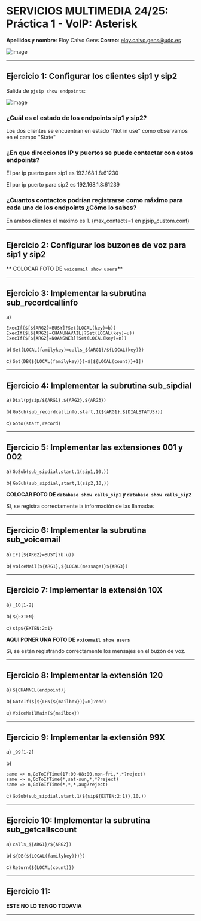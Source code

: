 # SERVICIOS MULTIMEDIA 24/25: Práctica 1 - VoIP: Asterisk


**Apellidos y nombre**: Eloy Calvo Gens 
**Correo**: eloy.calvo.gens@udc.es



![image](https://github.com/user-attachments/assets/97eb8252-f77a-442f-b92f-824b8f0db167)




---

## Ejercicio 1: Configurar los clientes sip1 y sip2

Salida de `pjsip show endpoints`:

![image](https://github.com/user-attachments/assets/089914ac-8750-4a48-ae6b-64506b6426ec)

### ¿Cuál es el estado de los endpoints sip1 y sip2?

Los dos clientes se encuentran en estado "Not in use" como observamos en el campo "State"

### ¿En que direcciones IP y puertos se puede contactar con estos endpoints?

El par ip puerto para sip1 es 192.168.1.8:61230

El par ip puerto para sip2 es 192.168.1.8:61239

### ¿Cuantos contactos podrían registrarse como máximo para cada uno de los endpoints ¿Cómo lo sabes?

En ambos clientes el máximo es 1. (max_contacts=1 en pjsip_custom.conf)

---

## Ejercicio 2: Configurar los buzones de voz para sip1 y sip2

** COLOCAR FOTO DE `voicemail show users`**

---

## Ejercicio 3: Implementar la subrutina sub_recordcallinfo

 a) 
 ```
 ExecIf($[${ARG2}=BUSY]?Set(LOCAL(key)=b))
 ExecIf($[${ARG2}=CHANUNAVAIL]?Set(LOCAL(key)=u))
 ExecIf($[${ARG2}=NOANSWER]?Set(LOCAL(key)=n))
 ```
 
 b) ```Set(LOCAL(familykey)=calls_${ARG1}/${LOCAL(key)})```
 
 c) ```Set(DB(${LOCAL(familykey)})=$[${LOCAL(count)}+1])```
 
---

## Ejercicio 4: Implementar la subrutina sub_sipdial
 
 a) ```Dial(pjsip/${ARG1},${ARG2},${ARG3})```
 
 b) ```GoSub(sub_recordcallinfo,start,1(${ARG1},${DIALSTATUS}))```
 
 c) ```Goto(start,record)```

---

## Ejercicio 5:  Implementar las extensiones 001 y 002
 
 a) ```GoSub(sub_sipdial,start,1(sip1,10,))```
 
 b) ```GoSub(sub_sipdial,start,1(sip2,10,))```
 
**COLOCAR FOTO DE `database show calls_sip1` y `database show calls_sip2`**

 Sí, se registra correctamente la información de las llamadas
 
---

## Ejercicio 6: Implementar la subrutina sub_voicemail
 
 a) ```IF([${ARG2}=BUSY]?b:u))```
 
 b) ```voiceMail(${ARG1},${LOCAL(message)}${ARG3})```

---

## Ejercicio 7: Implementar la extensión 10X
 
 a) ```_10[1-2]```
 
 b) ```${EXTEN}```
 
 c) ```sip${EXTEN:2:1}```

 **AQUI PONER UNA FOTO DE `voicemail show users`**

  Sí, se están registrando correctamente los mensajes en el buzón de voz.

---

## Ejercicio 8: Implementar la extensión 120
 
 a) ```${CHANNEL(endpoint)}```
 
 b) ```GotoIf($[${LEN(${mailbox})}=0]?end)```
 
 c) ```VoiceMailMain(${mailbox})```

---

## Ejercicio 9: Implementar la extensión 99X
 
 a) ```_99[1-2]```
 
 b) 
 ```
 same => n,GoToIfTime(17:00-08:00,mon-fri,*,*?reject)
 same => n,GoToIfTime(*,sat-sun,*,*?reject)
 same => n,GoToIfTime(*,*,*,aug?reject)
 ```
 
 c) ```GoSub(sub_sipdial,start,1(${sip${EXTEN:2:1}},10,))```

---

## Ejercicio 10: Implementar la subrutina sub_getcallscount
 
 a) ```calls_${ARG1}/${ARG2})```
 
 b) ```${DB(${LOCAL(familykey)})})```
 
 c) ```Return(${LOCAL(count)})```


---

## Ejercicio 11:

**ESTE NO LO TENGO TODAVIA**

---
